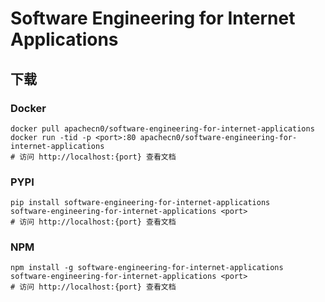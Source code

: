# Software Engineering for Internet Applications

## 下载

### Docker

```
docker pull apachecn0/software-engineering-for-internet-applications
docker run -tid -p <port>:80 apachecn0/software-engineering-for-internet-applications
# 访问 http://localhost:{port} 查看文档
```

### PYPI

```
pip install software-engineering-for-internet-applications
software-engineering-for-internet-applications <port>
# 访问 http://localhost:{port} 查看文档
```

### NPM

```
npm install -g software-engineering-for-internet-applications
software-engineering-for-internet-applications <port>
# 访问 http://localhost:{port} 查看文档
```